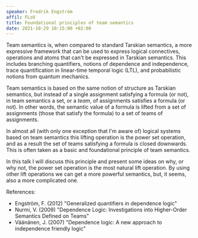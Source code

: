 ```yaml
---
speaker: Fredrik Engström
affil: FLoV
title: Foundational principles of team semantics
date: 2021-10-29 10:15:00 +02:00
---
```

Team semantics is, when compared to standard Tarskian semantics, a more
expressive framework that can be used to express logical connectives,
operations and atoms that can't be expressed in Tarskian semantics. This
includes branching quantifiers, notions of dependence and independence, trace
quantification in linear-time temporal logic (LTL), and probabilistic notions
from quantum mechanics.  

Team semantics is based on the same notion of structure as Tarskian semantics,
but instead of a single assignment satisfying a formula (or not), in team
semantics a set, or a *team*, of assignments satisfies a formula (or not). In
other words, the semantic value of a formula is lifted from a set of
assignments (those that satisfy the formula) to a set of teams of
assignments. 
<!--more-->

In almost all (with only one exception that I'm aware of) logical systems
based on team semantics this lifting operation is the power set operation,
and as a result the set of teams satisfying a formula is closed downwards.
This is often taken as a basic and foundational principle of team
semantics. 

In this talk I will discuss this principle and present some ideas on why, or
why not, the power set operation is the most natural lift operation. By using
other lift operations we can get a more powerful semantics, but, it seems,
also a more complicated one. 

References:

- Engström, F. (2012) "Generalized quantifiers in dependence logic"
- Nurmi, V. (2009) "Dependence Logic: Investigations into Higher-Order
  Semantics Defined on Teams"
- Väänänen, J. (2007) "Dependence logic: A new approach to independence
  friendly logic"